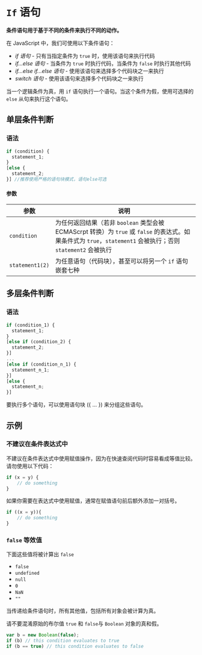 # `If` 语句

**条件语句用于基于不同的条件来执行不同的动作。**

在 JavaScript 中，我们可使用以下条件语句：

- *if 语句* - 只有当指定条件为 `true` 时，使用该语句来执行代码
- *if...else 语句* - 当条件为 `true` 时执行代码，当条件为 `false` 时执行其他代码
- *if...else if...else 语句* - 使用该语句来选择多个代码块之一来执行
- *switch 语句* - 使用该语句来选择多个代码块之一来执行

当一个逻辑条件为真，用 `if` 语句执行一个语句。当这个条件为假，使用可选择的 `else` 从句来执行这个语句。

## 单层条件判断

### 语法

```js
if (condition) {
  statement_1;
}
[else {
  statement_2;
}] //推荐使用严格的语句块模式，语句else可选
```

#### 参数

| 参数            | 说明                                                         |
| --------------- | ------------------------------------------------------------ |
| `condition`     | 为任何返回结果（若非 `boolean` 类型会被 ECMAScrpt 转换）为 `true` 或 `false` 的表达式。如果条件式为 `true`，`statement1` 会被执行；否则 `statement2` 会被执行 |
| `statement1(2)` | 为任意语句（代码块），甚至可以将另一个 `if` 语句嵌套七种     |

## 多层条件判断

### 语法

```js
if (condition_1) {
  statement_1;
}
[else if (condition_2) {
  statement_2;
}]
...
[else if (condition_n_1) {
  statement_n_1;
}]
[else {
  statement_n;
}]
```

要执行多个语句，可以使用语句块 ({ ... })  来分组这些语句。

## 示例

### 不建议在条件表达式中

不建议在条件表达式中使用赋值操作，因为在快速查阅代码时容易看成等值比较。请勿使用以下代码：

```js
if (x = y) {
	// do something
}
```

如果你需要在表达式中使用赋值，通常在赋值语句前后额外添加一对括号。

```js
if ((x = y)){
    // do something
}
```

### `false` 等效值

下面这些值将被计算出 `false`

 - `false`
 - `undefined`
 - `null`
 - `0`
 - `NaN`
 - `""`

当传递给条件语句时，所有其他值，包括所有对象会被计算为真。

请不要混淆原始的布尔值 `true` 和 `false`与 `Boolean` 对象的真和假。

```js
var b = new Boolean(false);
if (b) // this condition evaluates to true
if (b == true) // this condition evaluates to false
```





















